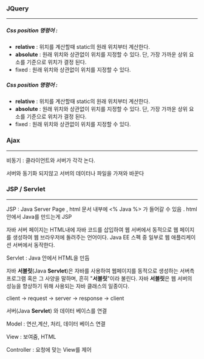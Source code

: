 ### JQuery

------



##### Css position 명령어 :

- **relative** : 위치를 계산할때 static의 원래 위치부터 계산한다.
-  **absolute** : 원래 위치와 상관없이 위치를 지정할 수 있다. 단, 가장 가까운 상위 요소를 기준으로 위치가 결정 된다. 
- fixed : 원래 위치와 상관없이 위치를 지정할 수 있다.



##### Css position 명령어 :

- **relative** : 위치를 계산할때 static의 원래 위치부터 계산한다.
- **absolute** : 원래 위치와 상관없이 위치를 지정할 수 있다. 단, 가장 가까운 상위 요소를 기준으로 위치가 결정 된다. 
- fixed : 원래 위치와 상관없이 위치를 지정할 수 있다.


### Ajax

------

비동기 : 클라이언트와 서버가 각각 논다.

서버와 동기화 되지않고 서버의 데이터나 파일을 가져와 바꾼다



### JSP / Servlet

------



JSP : Java Server Page , html 문서 내부에 <% Java %> 가 들어갈 수 있음 . html안에서 Java를 만드는게 JSP

자바 서버 페이지는 HTML내에 자바 코드를 삽입하여 웹 서버에서 동적으로 웹 페이지를 생성하여 웹 브라우저에 돌려주는 언어이다. Java EE 스펙 중 일부로 웹 애플리케이션 서버에서 동작한다.



Servlet : Java 안에서 HTML을 만듬

자바 **서블릿**(Java **Servlet**)은 자바를 사용하여 웹페이지를 동적으로 생성하는 서버측 프로그램 혹은 그 사양을 말하며, 흔히 "**서블릿**"이라 불린다. 자바 **서블릿**은 웹 서버의 성능을 향상하기 위해 사용되는 자바 클래스의 일종이다.



client	->	request	->	server	->	response	->	client



서버(Java **Servlet**) 와 데이터 베이스를 연결



Model : 연산,계산, 처리, 데이터 베이스 연결

View : 보여줌, HTML

Controller : 요청에 맞는 View를 제어
